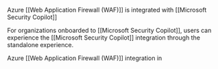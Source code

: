 Azure [[Web Application Firewall (WAF)]] is integrated with [[Microsoft Security Copilot]]

For organizations onboarded to [[Microsoft Security Copilot]], users can experience the [[Microsoft Security Copilot]] integration through the standalone experience.

Azure [[Web Application Firewall (WAF)]] integration in